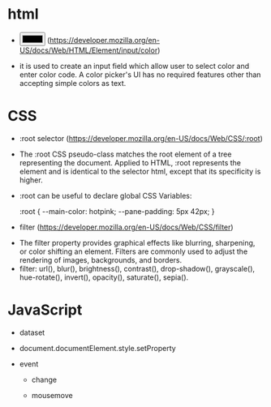 # html
* <input type="color">  (https://developer.mozilla.org/en-US/docs/Web/HTML/Element/input/color)
- it is used to create an input field which allow user to select color and enter color code. 
A color picker's UI has no required features other than accepting simple colors as text.

# CSS
* :root selector     (https://developer.mozilla.org/en-US/docs/Web/CSS/:root)
- The :root CSS pseudo-class matches the root element of a tree representing the document. Applied to HTML, :root represents the <html> element and is identical to the selector html, except that its specificity is higher.

- :root can be useful to declare global CSS Variables:
  
    :root {
      --main-color: hotpink;
      --pane-padding: 5px 42px;
    }
    
* filter     (https://developer.mozilla.org/en-US/docs/Web/CSS/filter)
- The filter property provides graphical effects like blurring, sharpening, or color shifting an element. 
Filters are commonly used to adjust the rendering of images, backgrounds, and borders.
- filter: url(), blur(), brightness(), contrast(), drop-shadow(), grayscale(), hue-rotate(), invert(), opacity(), saturate(), sepia().    
    
# JavaScript    
- dataset

- document.documentElement.style.setProperty

- event
  - change
  
  - mousemove
